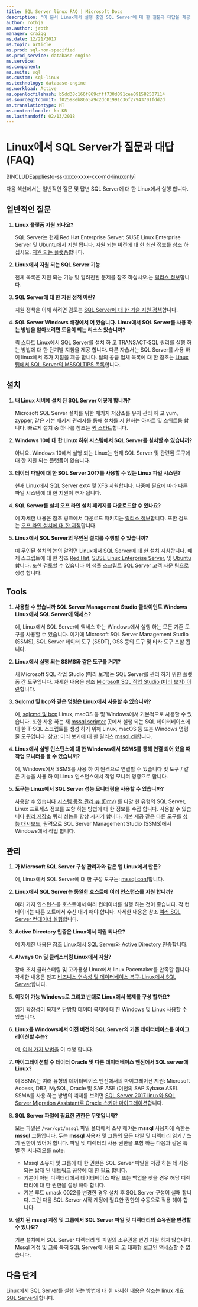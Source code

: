 ```yaml
---
title: SQL Server linux FAQ | Microsoft Docs
description: "이 문서 Linux에서 실행 중인 SQL Server에 대 한 질문과 대답을 제공 합니다."
author: rothja
ms.author: jroth
manager: craigg
ms.date: 12/21/2017
ms.topic: article
ms.prod: sql-non-specified
ms.prod_service: database-engine
ms.service: 
ms.component: 
ms.suite: sql
ms.custom: sql-linux
ms.technology: database-engine
ms.workload: Active
ms.openlocfilehash: b5dd38c166f869cfff730d091cee091582507114
ms.sourcegitcommit: f02598eb8665a9c2dc01991c36f27943701fdd2d
ms.translationtype: MT
ms.contentlocale: ko-KR
ms.lasthandoff: 02/13/2018
---
```

# <a name="sql-server-on-linux-frequently-asked-questions-faq"></a>Linux에서 SQL Server가 질문과 대답 (FAQ)

[!INCLUDE[appliesto-ss-xxxx-xxxx-xxx-md-linuxonly](../includes/appliesto-ss-xxxx-xxxx-xxx-md-linuxonly.md)]

다음 섹션에서는 일반적인 질문 및 답변 SQL Server에 대 한 Linux에서 실행 합니다.

## <a name="general-questions"></a>일반적인 질문

1. **Linux 플랫폼 지원 되나요?**

   SQL Server는 현재 Red Hat Enterprise Server, SUSE Linux Enterprise Server 및 Ubuntu에서 지원 됩니다. 지원 되는 버전에 대 한 최신 정보를 참조 하십시오. [지원 되는 플랫폼](sql-server-linux-setup.md#supportedplatforms)합니다.

1. **Linux에서 지원 되는 SQL Server 기능**

   전체 목록은 지원 되는 기능 및 알려진된 문제를 참조 하십시오.는 [릴리스 정보](sql-server-linux-release-notes.md)합니다.

1. **SQL Server에 대 한 지원 정책 이란?**

   지원 정책을 이해 하려면 검토는 [SQL Server에 대 한 기술 지원 정책](https://support.microsoft.com/help/4047326/support-policy-for-microsoft-sql-server)합니다.

1. **SQL Server Windows 배경에서 어 있습니다. Linux에서 SQL Server를 사용 하는 방법을 알아보려면 도움이 되는 리소스 있습니까?**

   [퀵 스타트](sql-server-linux-setup.md#platforms) Linux에서 SQL Server를 설치 하 고 TRANSACT-SQL 쿼리를 실행 하는 방법에 대 한 단계별 지침을 제공 합니다. 다른 자습서는 SQL Server를 사용 하 여 linux에서 추가 지침을 제공 합니다. 팁의 공급 업체 목록에 대 한 참조는 [Linux 팁에서 SQL Server의 MSSQLTIPS 목록](https://www.mssqltips.com/sql-server-tip-category/226/sql-server-on-linux/)합니다.

## <a name="installation"></a>설치

1. **내 Linux 서버에 설치 된 SQL Server 어떻게 합니까?**

   Microsoft SQL Server 설치를 위한 패키지 저장소를 유지 관리 하 고 yum, zypper, 같은 기본 패키지 관리자를 통해 설치를 지 원하는 아파트 및 스위트룸 합니다. 빠르게 설치 중 하나를 참조는 [퀵 스타트](sql-server-linux-setup.md#platforms)합니다.

1. **Windows 10에 대 한 Linux 하위 시스템에서 SQL Server를 설치할 수 있습니까?**

   아니요. Windows 10에서 실행 되는 Linux는 현재 SQL Server 및 관련된 도구에 대 한 지원 되는 플랫폼이 없습니다.

1. **데이터 파일에 대 한 SQL Server 2017를 사용할 수 있는 Linux 파일 시스템?**

   현재 Linux에서 SQL Server ext4 및 XFS 지원합니다. 나중에 필요에 따라 다른 파일 시스템에 대 한 지원이 추가 됩니다.

1. **SQL Server를 설치 오프 라인 설치 패키지를 다운로드할 수 있나요?**

   예 자세한 내용은 참조 링크에서 다운로드 패키지는 [릴리스 정보](sql-server-linux-release-notes.md)합니다. 또한 검토는 [오프 라인 설치에 대 한 지침](sql-server-linux-setup.md#offline)합니다.

1. **Linux에서 SQL Server의 무인된 설치를 수행할 수 있습니까?**

   예 무인된 설치의 논의 알려면 [Linux에서 SQL Server에 대 한 설치 지침](sql-server-linux-setup.md#unattended)합니다. 예제 스크립트에 대 한 참조 [Red Hat](sample-unattended-install-redhat.md), [SUSE Linux Enterprise Server](sample-unattended-install-suse.md), 및 [Ubuntu](sample-unattended-install-ubuntu.md)합니다. 또한 검토할 수 있습니다 [이 샘플 스크립트](https://blogs.msdn.microsoft.com/sqlcat/2017/10/03/unattended-install-and-configuration-for-sql-server-2017-on-linux/) SQL Server 고객 자문 팀으로 생성 합니다.

## <a name="tools"></a>Tools

1. **사용할 수 있습니까 SQL Server Management Studio 클라이언트 Windows Linux에서 SQL Server에 액세스?**

   예, Linux에서 SQL Server에 액세스 하는 Windows에서 실행 하는 모든 기존 도구를 사용할 수 있습니다. 여기에 Microsoft SQL Server Management Studio (SSMS), SQL Server 데이터 도구 (SSDT), OSS 등의 도구 및 타사 도구 포함 됩니다.

1. **Linux에서 실행 되는 SSMS와 같은 도구를 거기?**

   새 Microsoft SQL 작업 Studio (미리 보기)는 SQL Server를 관리 하기 위한 플랫폼 간 도구입니다. 자세한 내용은 참조 [Microsoft SQL 작업 Studio (미리 보기) 이란](../sql-operations-studio/what-is.md)합니다.

1. **Sqlcmd 및 bcp와 같은 명령은 Linux에서 사용할 수 있습니까?**

   예, [sqlcmd 및 bcp](sql-server-linux-setup-tools.md) Linux, macOS 등 및 Windows에서 기본적으로 사용할 수 있습니다. 또한 사용 하는 새 [mssql scripter](https://github.com/Microsoft/mssql-scripter) 곳에서 실행 되는 SQL 데이터베이스에 대 한 T-SQL 스크립트를 생성 하기 위해 Linux, macOS 등 또는 Windows 명령줄 도구입니다. 참고: 미리 보기에 대 한 릴리스 [mssql cli](https://blogs.technet.microsoft.com/dataplatforminsider/2017/12/12/try-mssql-cli-a-new-interactive-command-line-tool-for-sql-server/)합니다.

1. **Linux에서 실행 인스턴스에 대 한 Windows에서 SSMS를 통해 연결 되어 있을 때 작업 모니터를 볼 수 있습니까?**

   예, Windows에서 SSMS를 사용 하 여 원격으로 연결할 수 있습니다 및 도구 / 같은 기능을 사용 하 여 Linux 인스턴스에서 작업 모니터 명령으로 합니다.

1. **도구는 Linux에서 SQL Server 성능 모니터링을 사용할 수 있습니까?**

   사용할 수 있습니다 [시스템 동적 관리 뷰 (Dmv)](../relational-databases/system-dynamic-management-views/system-dynamic-management-views.md) 를 다양 한 유형의 SQL Server, Linux 프로세스 정보를 포함 하는 방법에 대 한 정보를 수집 합니다. 사용할 수 있습니다 [쿼리 저장소](../relational-databases/performance/monitoring-performance-by-using-the-query-store.md) 쿼리 성능을 향상 시키기 합니다. 기본 제공 같은 다른 도구를 [성능 대시보드](https://blogs.msdn.microsoft.com/sql_server_team/new-in-ssms-performance-dashboard-built-in/), 원격으로 SQL Server Management Studio (SSMS)에서 Windows에서 작업 합니다.

## <a name="administration"></a>관리

1. **가 Microsoft SQL Server 구성 관리자와 같은 앱 Linux에서 만든?**

   예, Linux에서 SQL Server에 대 한 구성 도구는: [mssql conf](sql-server-linux-configure-mssql-conf.md)합니다.

1. **Linux에서 SQL Server는 동일한 호스트에 여러 인스턴스를 지원 합니까?**

   여러 가지 인스턴스를 호스트에서 여러 컨테이너를 실행 하는 것이 좋습니다. 각 컨테이너는 다른 포트에서 수신 대기 해야 합니다. 자세한 내용은 참조 [여러 SQL Server 컨테이너 실행](sql-server-linux-configure-docker.md#run-multiple-sql-server-containers)합니다.

1. **Active Directory 인증은 Linux에서 지원 되나요?**

   예 자세한 내용은 참조 [Linux에서 SQL Server와 Active Directory 인증](sql-server-linux-active-directory-authentication.md)합니다.

1. **Always On 및 클러스터링 Linux에서 지원?**

   장애 조치 클러스터링 및 고가용성 Linux에서 linux Pacemaker를 만족할 됩니다. 자세한 내용은 참조 [비즈니스 연속성 및 데이터베이스 복구-Linux에서 SQL Server](sql-server-linux-business-continuity-dr.md)합니다.

1. **이것이 가능 Windows로 그리고 반대로 Linux에서 복제를 구성 할까요?**

   읽기 확장성이 복제본 단방향 데이터 복제에 대 한 Windows 및 Linux 사용할 수 있습니다.

1. **Linux를 Windows에서 이전 버전의 SQL Server의 기존 데이터베이스를 마이그레이션할 수는?**

   예, [여러 가지 방법을](sql-server-linux-migrate-overview.md) 이 수행 합니다.

1. **마이그레이션할 수 데이터 Oracle 및 다른 데이터베이스 엔진에서 SQL server에 Linux?**

   예 SSMA는 여러 유형의 데이터베이스 엔진에서의 마이그레이션 지원: Microsoft Access, DB2, MySQL, Oracle 및 SAP ASE (이전의 SAP Sybase ASE). SSMA를 사용 하는 방법의 예제를 보려면 [SQL Server 2017 linux와 SQL Server Migration Assistant로 Oracle 스키마 마이그레이션](../ssma/oracle/sql-server-linux-convert-from-oracle.md?toc=%2fsql%2flinux%2ftoc.json)합니다.

1. **SQL Server 파일에 필요한 권한은 무엇입니까?**

   모든 파일은 `/var/opt/mssql` 파일 폴더에서 소유 해야는 **mssql** 사용자에 속한는 **mssql** 그룹입니다. 두는 **mssql** 사용자 및 그룹의 모든 파일 및 디렉터리 읽기 / 쓰기 권한이 있어야 합니다. 파일 및 디렉터리 사용 권한을 포함 하는 다음과 같은 특별 한 시나리오를 note:

   * Mssql 소유자 및 그룹에 대 한 권한은 SQL Server 파일을 저장 하는 데 사용 되는 탑재 된 네트워크 공유에 대 한 필요 합니다.
   * 기본이 아닌 디렉터리에서 데이터베이스 파일 또는 백업을 찾을 경우 해당 디렉터리에 대 한 권한을 설정 해야 합니다.
   * 기본 루트 umask 0022를 변경한 경우 설치 후 SQL Server 구성이 실패 합니다. 그런 다음 SQL Server 시작 계정에 필요한 권한의 수동으로 적용 해야 합니다.

1. **설치 된 mssql 계정 및 그룹에서 SQL Server 파일 및 디렉터리의 소유권을 변경할 수 있나요?**

   기본 설치에서 SQL Server 디렉터리 및 파일의 소유권을 변경 지원 하지 않습니다. Mssql 계정 및 그룹 특히 SQL Server에 사용 되 고 대화형 로그인 액세스할 수 없습니다.

## <a name="next-steps"></a>다음 단계

Linux에서 SQL Server를 실행 하는 방법에 대 한 자세한 내용은 참조는 [linux 개요 SQL Server의](sql-server-linux-overview.md)합니다.